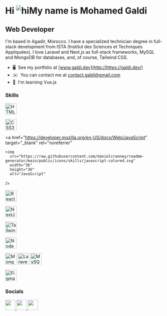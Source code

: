 Hi ![hi](https://user-images.githubusercontent.com/18350557/176309783-0785949b-9127-417c-8b55-ab5a4333674e.gif)My name is Mohamed Galdi
=====================================================================================================================================

Web Developer
-------------

I'm based in Agadir, Morocco. I have a specialized technician degree in full-stack development from ISTA (Institut des Sciences et Techniques Appliquées). I love Laravel and Next.js as full-stack frameworks, MySQL and MongoDB for databases, and, of course, Tailwind CSS.

* 🖥️  See my portfolio at [www.galdi.dev](http://https://galdi.dev/)
* ✉️  You can contact me at [contact.galdi@gmail.com](mailto:contact.galdi@gmail.com)
* 🧠  I'm learning Vue.js

### Skills


<p align="left">
  <a
    href="https://developer.mozilla.org/en-US/docs/Glossary/HTML5"
    target="_blank"
    rel="noreferrer"
    ><img
      src="https://raw.githubusercontent.com/danielcranney/readme-generator/main/public/icons/skills/html5-colored.svg"
      width="36"
      height="36"
      alt="HTML5"
  /></a>

  <a href="https://www.w3.org/TR/CSS/#css" target="_blank" rel="noreferrer"
    ><img
      src="https://raw.githubusercontent.com/danielcranney/readme-generator/main/public/icons/skills/css3-colored.svg"
      width="36"
      height="36"
      alt="CSS3"
  /></a>

  <a
    href="https://developer.mozilla.org/en-US/docs/Web/JavaScript"
    target="_blank"
    rel="noreferrer"
  >
    <img
      src="https://raw.githubusercontent.com/danielcranney/readme-generator/main/public/icons/skills/javascript-colored.svg"
      width="36"
      height="36"
      alt="JavaScript"
  /></a>

  <a href="https://reactjs.org/" target="_blank" rel="noreferrer"
    ><img
      src="https://raw.githubusercontent.com/danielcranney/readme-generator/main/public/icons/skills/react-colored.svg"
      width="36"
      height="36"
      alt="React"
  /></a>

  <a href="https://nextjs.org/docs" target="_blank" rel="noreferrer"
    ><img
      src="https://raw.githubusercontent.com/danielcranney/readme-generator/main/public/icons/skills/nextjs-colored.svg"
      width="36"
      height="36"
      alt="NextJs"
  /></a>

  <a href="https://tailwindcss.com/" target="_blank" rel="noreferrer"
    ><img
      src="https://raw.githubusercontent.com/danielcranney/readme-generator/main/public/icons/skills/tailwindcss-colored.svg"
      width="36"
      height="36"
      alt="TailwindCSS"
  /></a>

  <a href="https://nodejs.org/en/" target="_blank" rel="noreferrer"
    ><img
      src="https://raw.githubusercontent.com/danielcranney/readme-generator/main/public/icons/skills/nodejs-colored.svg"
      width="36"
      height="36"
      alt="NodeJS"
  /></a>

  <a href="https://www.mongodb.com/" target="_blank" rel="noreferrer"
    ><img
      src="https://raw.githubusercontent.com/danielcranney/readme-generator/main/public/icons/skills/mongodb-colored.svg"
      width="36"
      height="36"
      alt="MongoDB"
  /></a>
  <a href="https://laravel.com/" target="_blank" rel="noreferrer"
    ><img
      src="https://raw.githubusercontent.com/danielcranney/readme-generator/main/public/icons/skills/laravel-colored.svg"
      width="36"
      height="36"
      alt="Laravel"
  /></a>
  <a href="https://www.mysql.com/" target="_blank" rel="noreferrer"
    ><img
      src="https://raw.githubusercontent.com/danielcranney/readme-generator/main/public/icons/skills/mysql-colored.svg"
      width="36"
      height="36"
      alt="MySQL"
  /></a>

  <a href="https://www.figma.com/" target="_blank" rel="noreferrer"
    ><img
      src="https://raw.githubusercontent.com/danielcranney/readme-generator/main/public/icons/skills/figma-colored.svg"
      width="36"
      height="36"
      alt="Figma"
    />
  </a>
</p>



### Socials

<p align="left"> <a href="https://www.github.com/Mohamed-Galdi" target="_blank" rel="noreferrer"> <picture> <source media="(prefers-color-scheme: dark)" srcset="https://raw.githubusercontent.com/danielcranney/readme-generator/main/public/icons/socials/github-dark.svg" /> <source media="(prefers-color-scheme: light)" srcset="https://raw.githubusercontent.com/danielcranney/readme-generator/main/public/icons/socials/github.svg" /> <img src="https://raw.githubusercontent.com/danielcranney/readme-generator/main/public/icons/socials/github.svg" width="32" height="32" /> </picture> </a> <a href="https://www.linkedin.com/in/mohamed-galdi/" target="_blank" rel="noreferrer"> <picture> <source media="(prefers-color-scheme: dark)" srcset="https://raw.githubusercontent.com/danielcranney/readme-generator/main/public/icons/socials/linkedin-dark.svg" /> <source media="(prefers-color-scheme: light)" srcset="https://raw.githubusercontent.com/danielcranney/readme-generator/main/public/icons/socials/linkedin.svg" /> <img src="https://raw.githubusercontent.com/danielcranney/readme-generator/main/public/icons/socials/linkedin.svg" width="32" height="32" /> </picture> </a> <a href="https://www.x.com/GaldiMohamed" target="_blank" rel="noreferrer"> <picture> <source media="(prefers-color-scheme: dark)" srcset="https://raw.githubusercontent.com/danielcranney/readme-generator/main/public/icons/socials/twitter-dark.svg" /> <source media="(prefers-color-scheme: light)" srcset="https://raw.githubusercontent.com/danielcranney/readme-generator/main/public/icons/socials/twitter.svg" /> <img src="https://raw.githubusercontent.com/danielcranney/readme-generator/main/public/icons/socials/twitter.svg" width="32" height="32" /> </picture> </a></p>
